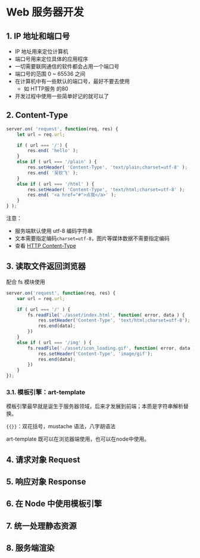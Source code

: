 # Web 服务器开发
 
## 1. IP 地址和端口号

* IP 地址用来定位计算机
* 端口号用来定位具体的应用程序
* 一切需要联网通信的软件都会占用一个端口号
* 端口号的范围 0 ~ 65536 之间
* 在计算机中有一些默认的端口号，最好不要去使用
    * 如 HTTP服务 的80
* 开发过程中使用一些简单好记的就可以了


## 2. Content-Type

```javascript
server.on( 'request', function(req, res) {
    let url = req.url;

    if ( url === '/') {
        res.end( 'hello' );
    }
    else if ( url === '/plain' ) {
        res.setHeader( 'Content-Type', 'text/plain;charset=utf-8' );
        res.end( '吴钦飞' );
    } 
    else if ( url === '/html' ) {
        res.setHeader( 'Content-Type', 'text/html;charset=utf-8' );
        res.end( '<a href="#">点我</a>' );
    }
} );
```

注意：
* 服务端默认使用 utf-8 编码字符串
* 文本需要指定编码`charset=utf-8`，图片等媒体数据不需要指定编码
* 查看 [HTTP Content-Type](http://tool.oschina.net/commons)

## 3. 读取文件返回浏览器

配合 fs 模块使用

```javascript
server.on('request', function(req, res) {
    var url = req.url;

    if ( url === '/' ) {
        fs.readFile('./asset/index.html', function( error, data ) {
            res.setHeader('Content-Type', 'text/html;charset=utf-8');
            res.end(data);
        })
    }
    else if ( url === '/img' ) {
        fs.readFile('./asset/icon_loading.gif', function( error, data ) {
            res.setHeader('Content-Type', 'image/gif');
            res.end(data);
        })
    }
});
```

### 3.1. 模板引擎：art-template

模板引擎最早就是诞生于服务器领域，后来才发展到前端；本质是字符串解析替换。

`{{}}`：双花括号，mustache 语法，八字胡语法

art-template 既可以在浏览器端使用，也可以在node中使用。



## 4. 请求对象 Request

## 5. 响应对象 Response

## 6. 在 Node 中使用模板引擎

## 7. 统一处理静态资源

## 8. 服务端渲染

